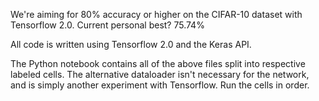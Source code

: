 We're aiming for 80% accuracy or higher on the CIFAR-10 dataset with Tensorflow 2.0.  Current personal best?  75.74%

All code is written using Tensorflow 2.0 and the Keras API.

The Python notebook contains all of the above files split into respective labeled cells.  The alternative dataloader isn't necessary for the network, and is simply another experiment with Tensorflow.  Run the cells in order.

